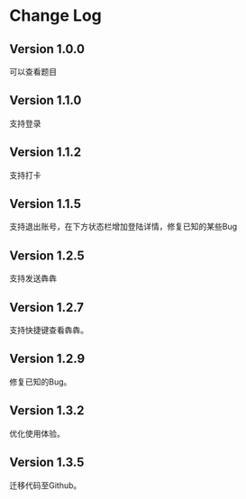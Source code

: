 # Change Log

## Version 1.0.0
可以查看题目

## Version 1.1.0
支持登录

## Version 1.1.2
支持打卡

## Version 1.1.5
支持退出账号，在下方状态栏增加登陆详情，修复已知的某些Bug

## Version 1.2.5
支持发送犇犇

## Version 1.2.7
支持快捷键查看犇犇。

## Version 1.2.9
修复已知的Bug。

## Version 1.3.2
优化使用体验。

## Version 1.3.5
迁移代码至Github。